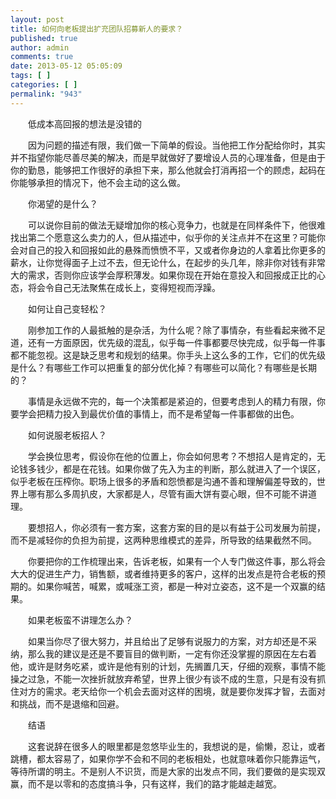 ```yaml
---
layout: post
title: 如何向老板提出扩充团队招募新人的要求？
published: true
author: admin
comments: true
date: 2013-05-12 05:05:09
tags: [ ]
categories: [ ]
permalink: "943"
---
```


  　　低成本高回报的想法是没错的



  　　因为问题的描述有限，我们做一下简单的假设。当他把工作分配给你时，其实并不指望你能尽善尽美的解决，而是早就做好了要增设人员的心理准备，但是由于你的勤恳，能够把工作很好的承担下来，那么他就会打消再招一个的顾虑，起码在你能够承担的情况下，他不会主动的这么做。



  　　你渴望的是什么？



  　　可以说你目前的做法无疑增加你的核心竞争力，也就是在同样条件下，他很难找出第二个愿意这么卖力的人，但从描述中，似乎你的关注点并不在这里？可能你会对自己的投入和回报如此的悬殊而愤愤不平，又或者你身边的人拿着比你更多的薪水，让你觉得面子上过不去，但无论什么，在起步的头几年，除非你对钱有非常大的需求，否则你应该学会厚积薄发。如果你现在开始在意投入和回报成正比的心态，将会令自己无法聚焦在成长上，变得短视而浮躁。



  　　如何让自己变轻松？



  　　刚参加工作的人最抵触的是杂活，为什么呢？除了事情杂，有些看起来微不足道，还有一方面原因，优先级的混乱，似乎每一件事都要尽快完成，似乎每一件事都不能忽视。这是缺乏思考和规划的结果。你手头上这么多的工作，它们的优先级是什么？有哪些工作可以把重复的部分优化掉？有哪些可以简化？有哪些是长期的？



  　　事情是永远做不完的，每一个决策都是紧迫的，但要考虑到人的精力有限，你要学会把精力投入到最优价值的事情上，而不是希望每一件事都做的出色。



  　　如何说服老板招人？



  　　学会换位思考，假设你在他的位置上，你会如何思考？不想招人是肯定的，无论钱多钱少，都是在花钱。如果你做了先入为主的判断，那么就进入了一个误区，似乎老板在压榨你。职场上很多的矛盾和怨愤都是沟通不善和理解偏差导致的，世界上哪有那么多周扒皮，大家都是人，尽管有画大饼有耍心眼，但不可能不讲道理。



  　　要想招人，你必须有一套方案，这套方案的目的是以有益于公司发展为前提，而不是减轻你的负担为前提，这两种思维模式的差异，所导致的结果截然不同。



  　　你要把你的工作梳理出来，告诉老板，如果有一个人专门做这件事，那么将会大大的促进生产力，销售额，或者维持更多的客户，这样的出发点是符合老板的预期的。如果你喊苦，喊累，或喊涨工资，都是一种对立姿态，这不是一个双赢的结果。



  　　如果老板蛮不讲理怎么办？



  　　如果当你尽了很大努力，并且给出了足够有说服力的方案，对方却还是不采纳，那么我的建议是还是不要盲目的做判断，一定有你还没掌握的原因在左右着他，或许是财务吃紧，或许是他有别的计划，先搁置几天，仔细的观察，事情不能操之过急，不能一次挫折就放弃希望，世界上很少有谈不成的生意，只是有没有抓住对方的需求。老天给你一个机会去面对这样的困境，就是要你发挥才智，去面对和挑战，而不是退缩和回避。



  　　结语



  　　这套说辞在很多人的眼里都是忽悠毕业生的，我想说的是，偷懒，忍让，或者跳槽，都太容易了，如果你学不会和不同的老板相处，也就意味着你只能靠运气，等待所谓的明主。不是别人不识货，而是大家的出发点不同，我们要做的是实现双赢，而不是以零和的态度搞斗争，只有这样，我们的路才能越走越宽。
